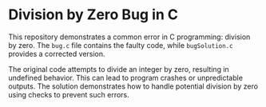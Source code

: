 # Division by Zero Bug in C
This repository demonstrates a common error in C programming: division by zero. The `bug.c` file contains the faulty code, while `bugSolution.c` provides a corrected version.

The original code attempts to divide an integer by zero, resulting in undefined behavior.  This can lead to program crashes or unpredictable outputs. The solution demonstrates how to handle potential division by zero using checks to prevent such errors.